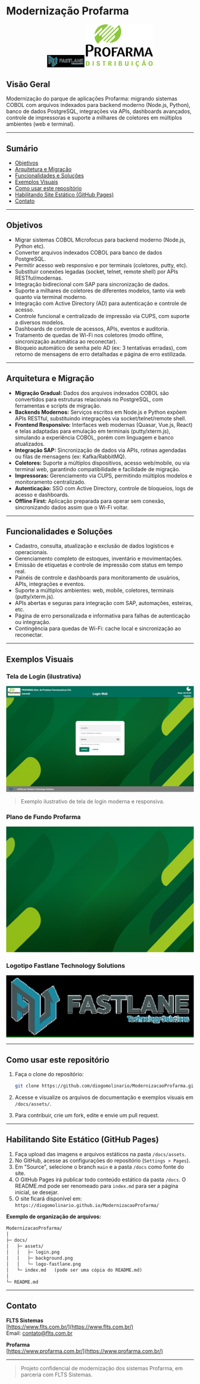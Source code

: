 # Modernização Profarma

<p align="center">
  <img src="docs/assets/logo-fastlane.png" alt="Logo Fastlane" width="100"/>
  <img src="docs/assets/logo-profarma.png" alt="Logo Profarma" width="180"/>
</p>

## Visão Geral

Modernização do parque de aplicações Profarma: migrando sistemas COBOL com arquivos indexados para backend moderno (Node.js, Python), banco de dados PostgreSQL, integrações via APIs, dashboards avançados, controle de impressoras e suporte a milhares de coletores em múltiplos ambientes (web e terminal).

---

## Sumário

- [Objetivos](#objetivos)
- [Arquitetura e Migração](#arquitetura-e-migração)
- [Funcionalidades e Soluções](#funcionalidades-e-soluções)
- [Exemplos Visuais](#exemplos-visuais)
- [Como usar este repositório](#como-usar-este-repositório)
- [Habilitando Site Estático (GitHub Pages)](#habilitando-site-estático-github-pages)
- [Contato](#contato)

---

## Objetivos

- Migrar sistemas COBOL Microfocus para backend moderno (Node.js, Python etc).
- Converter arquivos indexados COBOL para banco de dados PostgreSQL.
- Permitir acesso web responsivo e por terminais (coletores, putty, etc).
- Substituir conexões legadas (socket, telnet, remote shell) por APIs RESTful/modernas.
- Integração bidirecional com SAP para sincronização de dados.
- Suporte a milhares de coletores de diferentes modelos, tanto via web quanto via terminal moderno.
- Integração com Active Directory (AD) para autenticação e controle de acesso.
- Controle funcional e centralizado de impressão via CUPS, com suporte a diversos modelos.
- Dashboards de controle de acessos, APIs, eventos e auditoria.
- Tratamento de quedas de Wi-Fi nos coletores (modo offline, sincronização automática ao reconectar).
- Bloqueio automático de senha pelo AD (ex: 3 tentativas erradas), com retorno de mensagens de erro detalhadas e página de erro estilizada.

---

## Arquitetura e Migração

- **Migração Gradual:** Dados dos arquivos indexados COBOL são convertidos para estruturas relacionais no PostgreSQL, com ferramentas e scripts de migração.
- **Backends Modernos:** Serviços escritos em Node.js e Python expõem APIs RESTful, substituindo integrações via socket/telnet/remote shell.
- **Frontend Responsivo:** Interfaces web modernas (Quasar, Vue.js, React) e telas adaptadas para emulação em terminais (putty/xterm.js), simulando a experiência COBOL, porém com linguagem e banco atualizados.
- **Integração SAP:** Sincronização de dados via APIs, rotinas agendadas ou filas de mensagens (ex: Kafka/RabbitMQ).
- **Coletores:** Suporte a múltiplos dispositivos, acesso web/mobile, ou via terminal web, garantindo compatibilidade e facilidade de migração.
- **Impressoras:** Gerenciamento via CUPS, permitindo múltiplos modelos e monitoramento centralizado.
- **Autenticação:** SSO com Active Directory, controle de bloqueios, logs de acesso e dashboards.
- **Offline First:** Aplicação preparada para operar sem conexão, sincronizando dados assim que o Wi-Fi voltar.

---

## Funcionalidades e Soluções

- Cadastro, consulta, atualização e exclusão de dados logísticos e operacionais.
- Gerenciamento completo de estoques, inventário e movimentações.
- Emissão de etiquetas e controle de impressão com status em tempo real.
- Painéis de controle e dashboards para monitoramento de usuários, APIs, integrações e eventos.
- Suporte a múltiplos ambientes: web, mobile, coletores, terminais (putty/xterm.js).
- APIs abertas e seguras para integração com SAP, automações, esteiras, etc.
- Página de erro personalizada e informativa para falhas de autenticação ou integração.
- Contingência para quedas de Wi-Fi: cache local e sincronização ao reconectar.

---

## Exemplos Visuais

### Tela de Login (ilustrativa)

![Tela de Login](docs/assets/login.png)
> Exemplo ilustrativo de tela de login moderna e responsiva.

### Plano de Fundo Profarma

![Background visual Profarma](docs/assets/background.png)

### Logotipo Fastlane Technology Solutions

![Logo Fastlane](docs/assets/logo-fastlane.png)

---

## Como usar este repositório

1. Faça o clone do repositório:
   ```bash
   git clone https://github.com/diogomolinario/ModernizacaoProfarma.git
   ```
2. Acesse e visualize os arquivos de documentação e exemplos visuais em `/docs/assets/`.

3. Para contribuir, crie um fork, edite e envie um pull request.

---

## Habilitando Site Estático (GitHub Pages)

1. Faça upload das imagens e arquivos estáticos na pasta `/docs/assets`.
2. No GitHub, acesse as configurações do repositório (`Settings > Pages`).
3. Em "Source", selecione o branch `main` e a pasta `/docs` como fonte do site.
4. O GitHub Pages irá publicar todo conteúdo estático da pasta `/docs`. O README.md pode ser renomeado para `index.md` para ser a página inicial, se desejar.
5. O site ficará disponível em:  
   `https://diogomolinario.github.io/ModernizacaoProfarma/`

**Exemplo de organização de arquivos:**
```
ModernizacaoProfarma/
│
├─ docs/
│   ├─ assets/
│   │   ├─ login.png
│   │   ├─ background.png
│   │   └─ logo-fastlane.png
│   └─ index.md   (pode ser uma cópia do README.md)
│
└─ README.md
```

---

## Contato

**FLTS Sistemas**  
[https://www.flts.com.br/](https://www.flts.com.br/)  
Email: contato@flts.com.br

**Profarma**  
[https://www.profarma.com.br/](https://www.profarma.com.br/)

---

> Projeto confidencial de modernização dos sistemas Profarma, em parceria com FLTS Sistemas.
